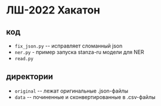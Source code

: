 # ЛШ-2022 Хакатон


## код
- `fix_json.py` -- исправляет сломанный json
- `ner.py` - пример запуска stanza-ru модели для NER
- `read.py` 

## директории
- `original` -- лежат оригинальные .json-файлы
- `data` -- починенные и сконвертированные в .csv-файлы 
